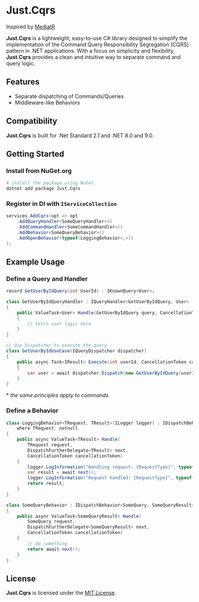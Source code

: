 # Just.Cqrs

Inspired by [MediatR](https://github.com/jbogard/MediatR)

**Just.Cqrs** is a lightweight, easy-to-use C# library designed to simplify the implementation of the Command Query Responsibility Segregation (CQRS) pattern in .NET applications. With a focus on simplicity and flexibility, **Just.Cqrs** provides a clean and intuitive way to separate command and query logic.

## Features

* Separate dispatching of Commands/Queries
* Middleware-like Behaviors

## Compatibility

**Just.Cqrs** is built for .Net Standard 2.1 and .NET 8.0 and 9.0.

## Getting Started

### Install from NuGet.org

```bash
# install the package using NuGet
dotnet add package Just.Cqrs
```

### Register in DI with ```IServiceCollection```

```csharp
services.AddCqrs(opt => opt
    .AddQueryHandler<SomeQueryHandler>()
    .AddCommandHandler<SomeCommandHandler>()
    .AddBehavior<SomeQueryBehavior>()
    .AddOpenBehavior(typeof(LoggingBehavior<,>))
);
```

## Example Usage

### Define a Query and Handler

```csharp
record GetUserByIdQuery(int UserId) : IKnownQuery<User>;

class GetUserByIdQueryHandler : IQueryHandler<GetUserByIdQuery, User>
{
    public ValueTask<User> Handle(GetUserByIdQuery query, CancellationToken cancellationToken)
    {
        // Fetch user logic here
    }
}

// Use Dispatcher to execute the query
class GetUserByIdUseCase(IQueryDispatcher dispatcher)
{
    public async Task<IResult> Execute(int userId, CancellationToken cancellationToken)
    {
        var user = await dispatcher.Dispatch(new GetUserByIdQuery(userId), cancellationToken);
    }
}
```

\* *the same principles apply to commands*

### Define a Behavior

```csharp
class LoggingBehavior<TRequest, TResult>(ILogger logger) : IDispatchBehavior<TRequest, TResult>
    where TRequest: notnull
{
    public async ValueTask<TResult> Handle(
        TRequest request,
        DispatchFurtherDelegate<TResult> next,
        CancellationToken cancellationToken)
    {
        logger.LogInformation("Handling request: {RequestType}", typeof(TRequest).Name);
        var result = await next();
        logger.LogInformation("Request handled: {RequestType}", typeof(TRequest).Name);
        return result;
    }
}

class SomeQueryBehavior : IDispatchBehavior<SomeQuery, SomeQueryResult>
{
    public async ValueTask<SomeQueryResult> Handle(
        SomeQuery request,
        DispatchFurtherDelegate<SomeQueryResult> next,
        CancellationToken cancellationToken)
    {
        // do something
        return await next();
    }
}
```

## License

**Just.Cqrs** is licensed under the [MIT License](LICENSE).

